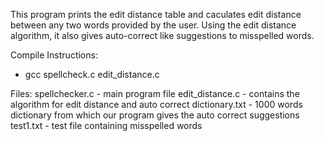 This program prints the edit distance table and caculates edit distance between any two words provided by the user. Using the edit distance algorithm, it also gives auto-correct like suggestions to misspelled words. 

Compile Instructions:
- gcc spellcheck.c edit_distance.c

Files:
spellchecker.c - main program file
edit_distance.c - contains the algorithm for edit distance and auto correct 
dictionary.txt - 1000 words dictionary from which our program gives the auto correct suggestions
test1.txt - test file containing misspelled words
